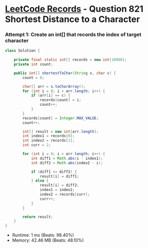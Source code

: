 # [LeetCode Records](../../README.md) - Question 821 Shortest Distance to a Character

### Attempt 1: Create an int[] that records the index of target character
```java
class Solution {
    
    private final static int[] records = new int[10000];
    private int count;

    public int[] shortestToChar(String s, char c) {
        count = 0;

        char[] arr = s.toCharArray();
        for (int i = 0; i < arr.length; i++) {
            if (arr[i] == c) {
                records[count] = i;
                count++;
            }
        }
        records[count] = Integer.MAX_VALUE;
        count++;

        int[] result = new int[arr.length];
        int index1 = records[0];
        int index2 = records[1];
        int curr = 2;

        for (int i = 0; i < arr.length; i++) {
            int diff1 = Math.abs(i - index1);
            int diff2 = Math.abs(index2 - i);

            if (diff1 <= diff2) {
                result[i] = diff1;
            } else {
                result[i] = diff2;
                index1 = index2;
                index2 = records[curr];
                curr++;
            }
        }

        return result;
    }
}
```
- Runtime: 1 ms (Beats: 98.40%)
- Memory: 42.46 MB (Beats: 48.10%)

<br>
